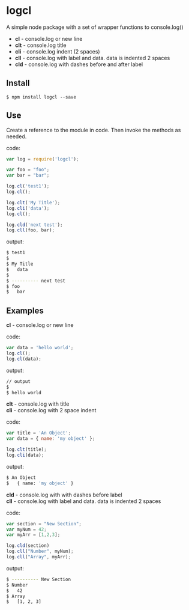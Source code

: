 # logcl

A simple node package with a set of wrapper functions to console.log()

- **cl** - console.log or new line
- **clt** - console.log title
- **cli** - console.log indent (2 spaces)
- **cll** - console.log with label and data. data is indented 2 spaces
- **cld** - console.log with dashes before and after label

## Install

`$ npm install logcl --save`

## Use

Create a reference to the module in code. Then invoke the methods as needed.

code:

```javascript
var log = require('logcl');

var foo = "foo";
var bar = "bar";

log.cl('test1');
log.cl();

log.clt('My Title');
log.cli('data');
log.cl();

log.cld('next test');
log.cll(foo, bar);
```

output:

```bash
$ test1
$
$ My Title
$   data
$
$ ---------- next test
$ foo
$   bar
```

## Examples

**cl** - console.log or new line

code:

```javascript
var data = 'hello world';
log.cl();
log.cl(data);
```

output:

```bash
// output
$
$ hello world
```

**clt** - console.log with title<br />
**cli** - console.log with 2 space indent

code:

```javascript
var title = 'An Object';
var data = { name: 'my object' };

log.clt(title);
log.cli(data);
```

output:

```bash
$ An Object
$   { name: 'my object' }
```

**cld** - console.log with with dashes before label<br />
**cll** - console.log with label and data. data is indented 2 spaces

code:

```javascript
var section = "New Section";
var myNum = 42;
var myArr = [1,2,3];

log.cld(section)
log.cll("Number", myNum);
log.cll("Array", myArr);
```

output:

```bash
$ ---------- New Section
$ Number
$   42
$ Array
$   [1, 2, 3]

```